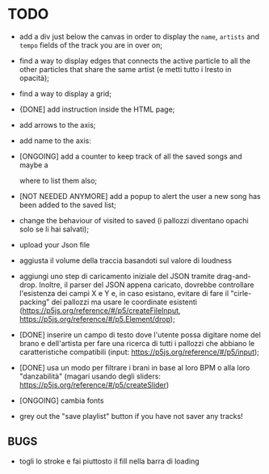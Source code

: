 # TODO

* add a div just below the canvas in order to display the `name`, `artists` and `tempo` fields of the track you are in over on;
* find a way to display edges that connects the active particle to all the other particles that share the same artist (e metti tutto i lresto in opacità);
* find a way to display a grid;
* {DONE] add instruction inside the HTML page;
* add arrows to the axis;
* add name to the axis:
* [ONGOING] add a counter to keep track of all the saved songs and maybe a <div> where to list them also;
* [NOT NEEDED ANYMORE] add a popup to alert the user a new song has been added to the saved list;
* change the behaviour of visited to saved (i pallozzi diventano opachi solo se li hai salvati);
* upload your Json file
* aggiusta il volume della traccia basandoti sul valore di loudness
* aggiungi uno step di caricamento iniziale del JSON tramite drag-and-drop. Inoltre, il parser del JSON appena caricato, dovrebbe controllare l'esistenza dei campi X e Y e, in caso esistano, evitare di fare il "cirle-packing" dei pallozzi ma usare le coordinate esistenti (https://p5js.org/reference/#/p5/createFileInput, https://p5js.org/reference/#/p5.Element/drop);

* [DONE] inserire un campo di testo dove l'utente possa digitare nome del brano e dell'artista per fare una ricerca di tutti i pallozzi che abbiano le caratteristiche compatibili (input: https://p5js.org/reference/#/p5/input);
* [DONE] usa un modo per filtrare i brani in base al loro BPM o alla loro "danzabilità" (magari usando degli sliders: https://p5js.org/reference/#/p5/createSlider)

* [ONGOING] cambia fonts
* grey out the "save playlist" button if you have not saver any tracks!

## BUGS

* togli lo stroke e fai piuttosto il fill nella barra di loading
